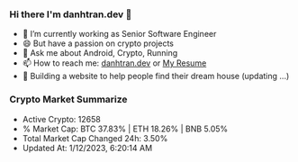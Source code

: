### Hi there I'm danhtran.dev 👋

- 🔭 I’m currently working as Senior Software Engineer
- 😄 But have a passion on crypto projects
- 💬 Ask me about Android, Crypto, Running 
- 📫 How to reach me: <a href="https://danhtran.dev" target="_blank">danhtran.dev</a> or <a href="Dan-Resume.pdf" target="_blank">My Resume</a>
- 🌱 Building a website to help people find their dream house (updating ...)

### Crypto Market Summarize
- Active Crypto: 12658
- % Market Cap: BTC 37.83% | ETH 18.26% | BNB 5.05%
- Total Market Cap Changed 24h: 3.50%
- Updated At: 1/12/2023, 6:20:14 AM
